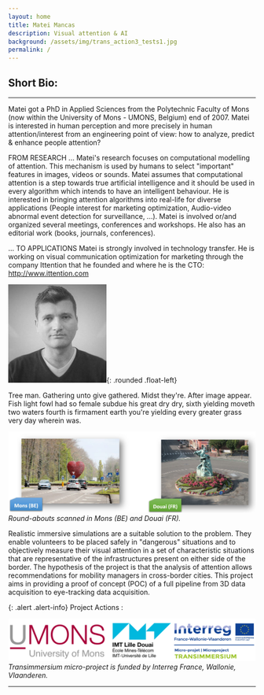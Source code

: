 ```yaml
---
layout: home
title: Matei Mancas
description: Visual attention & AI
background: /assets/img/trans_action3_tests1.jpg
permalink: /
---
```



## Short Bio:

---


Matei got a PhD in Applied Sciences from the Polytechnic Faculty of Mons (now within the University of Mons - UMONS, Belgium) end of 2007. 
Matei is interested in human perception and more precisely in human attention/interest from an engineering point of view: how to analyze, predict & enhance people attention?

FROM RESEARCH ...
Matei's research focuses on computational modelling of attention. This mechanism is used by humans to select "important" features in images, videos or sounds. Matei assumes that computational attention is a step towards true artificial intelligence and it should be used in every algorithm which intends to have an intelligent behaviour. He is interested in bringing attention algorithms into real-life for diverse applications (People interest for marketing optimization, Audio-video abnormal event detection for surveillance, ...).
Matei is involved or/and organized several meetings, conferences and workshops. He also has an editorial work (books, journals, conferences).


... TO APPLICATIONS
Matei is strongly involved in technology transfer. He is working on visual communication optimization for marketing through the company Ittention that he founded and where he is the CTO: http://www.ittention.com 

![alt text](https://raw.githubusercontent.com/numediart/mancas/main/assets/img/matei_mancas.jpg?w=250&fit=crop){: .rounded .float-left}

Tree man. Gathering unto give gathered. Midst they're. After image appear. Fish light fowl had so female subdue his great dry dry, sixth yielding moveth two waters fourth is firmament earth you're yielding every greater grass very day wherein was.




![Project partners](https://raw.githubusercontent.com/numediart/Transimmersium/main/assets/img/trans_context.jpg)
_Round-abouts scanned in Mons (BE) and Douai (FR)._

Realistic immersive simulations are a suitable solution to the problem. They enable volunteers to be placed safely in "dangerous" situations and to objectively measure their visual attention in a set of characteristic situations that are representative of the infrastructures present on either side of the border. The hypothesis of the project is that the analysis of attention allows recommendations for mobility managers in cross-border cities. This project aims in providing a proof of concept (POC) of a full pipeline from 3D data acquisition to eye-tracking data acquisition. 

{: .alert .alert-info}
Project Actions :


![Project partners](https://raw.githubusercontent.com/numediart/Transimmersium/main/assets/img/trans_partners.jpg)
_Transimmersium micro-project is funded by Interreg France, Wallonie, Vlaanderen._

---